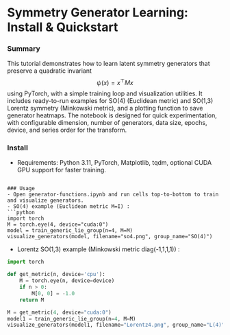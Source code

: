 #  Symmetry Generator Learning: Install & Quickstart

### Summary
This tutorial demonstrates how to learn latent symmetry generators that preserve a quadratic invariant $$ \psi(x) = x^\top M x $$ using PyTorch, with a simple training loop and visualization utilities. It includes ready-to-run examples for SO(4) (Euclidean metric) and SO(1,3) Lorentz symmetry (Minkowski metric), and a plotting function to save generator heatmaps. The notebook is designed for quick experimentation, with configurable dimension, number of generators, data size, epochs, device, and series order for the transform.

### Install
- Requirements: Python 3.11, PyTorch, Matplotlib, tqdm, optional CUDA GPU support for faster training.

```

### Usage
- Open generator-functions.ipynb and run cells top-to-bottom to train and visualize generators.
- SO(4) example (Euclidean metric M=I) :
```python
import torch
M = torch.eye(4, device="cuda:0")
model = train_generic_lie_group(n=4, M=M)
visualize_generators(model, filename="so4.png", group_name="SO(4)")
```
- Lorentz SO(1,3) example (Minkowski metric diag(-1,1,1,1)) :
```python
import torch

def get_metric(n, device='cpu'):
    M = torch.eye(n, device=device)
    if n > 0:
        M[0, 0] = -1.0
    return M

M = get_metric(4, device="cuda:0")
model1 = train_generic_lie_group(n=4, M=M)
visualize_generators(model1, filename="Lorentz4.png", group_name="L(4)")
```

